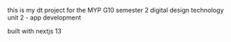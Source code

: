 this is my dt project for the MYP G10 semester 2 digital design technology unit 2 - app development

built with nextjs 13
